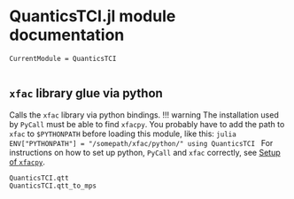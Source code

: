 # QuanticsTCI.jl module documentation

```@meta
CurrentModule = QuanticsTCI
```

```@contents
```

## `xfac` library glue via python

Calls the `xfac` library via python bindings.
!!! warning
    The installation used by `PyCall`
    must be able to find `xfacpy`. You probably have to add the path to `xfac` to
    `$PYTHONPATH` before loading this module, like this:
    ```julia
    ENV["PYTHONPATH"] = "/somepath/xfac/python/"
    using QuanticsTCI
    ```
    For instructions on how to set up python, `PyCall` and `xfac` correctly, see
    [Setup of `xfacpy`](@ref).

```@docs
QuanticsTCI.qtt
QuanticsTCI.qtt_to_mps
```
